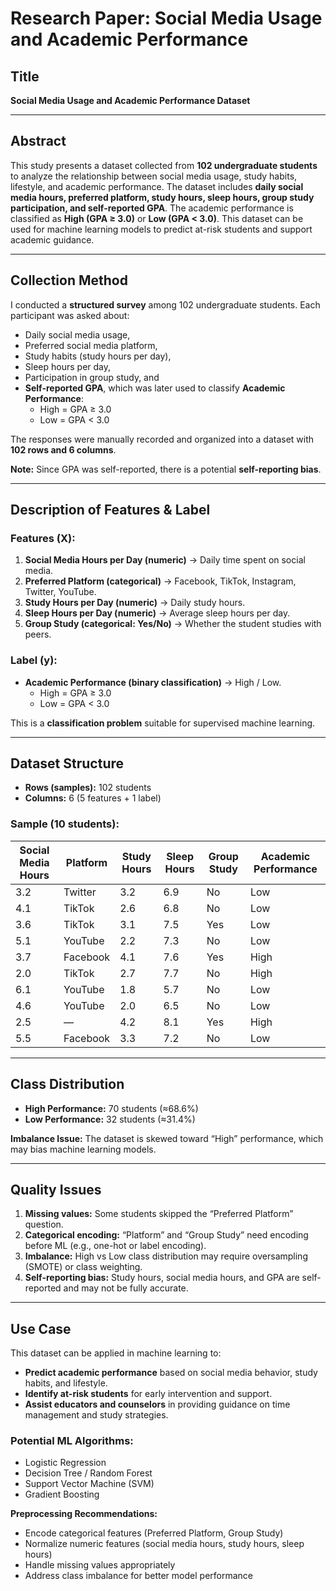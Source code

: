 # Research Paper: Social Media Usage and Academic Performance

## **Title**

**Social Media Usage and Academic Performance Dataset**

---

## **Abstract**

This study presents a dataset collected from **102 undergraduate students** to analyze the relationship between social media usage, study habits, lifestyle, and academic performance. The dataset includes **daily social media hours, preferred platform, study hours, sleep hours, group study participation, and self-reported GPA**. The academic performance is classified as **High (GPA ≥ 3.0)** or **Low (GPA < 3.0)**. This dataset can be used for machine learning models to predict at-risk students and support academic guidance.

---

## **Collection Method**

I conducted a **structured survey** among 102 undergraduate students. Each participant was asked about:

* Daily social media usage,
* Preferred social media platform,
* Study habits (study hours per day),
* Sleep hours per day,
* Participation in group study, and
* **Self-reported GPA**, which was later used to classify **Academic Performance**:
  * High = GPA ≥ 3.0
  * Low = GPA < 3.0

The responses were manually recorded and organized into a dataset with **102 rows and 6 columns**.

**Note:** Since GPA was self-reported, there is a potential **self-reporting bias**.

---

## **Description of Features & Label**

### **Features (X):**

1. **Social Media Hours per Day (numeric)** → Daily time spent on social media.
2. **Preferred Platform (categorical)** → Facebook, TikTok, Instagram, Twitter, YouTube.
3. **Study Hours per Day (numeric)** → Daily study hours.
4. **Sleep Hours per Day (numeric)** → Average sleep hours per day.
5. **Group Study (categorical: Yes/No)** → Whether the student studies with peers.

### **Label (y):**

* **Academic Performance (binary classification)** → High / Low.
  * High = GPA ≥ 3.0
  * Low = GPA < 3.0

This is a **classification problem** suitable for supervised machine learning.

---

## **Dataset Structure**

* **Rows (samples):** 102 students
* **Columns:** 6 (5 features + 1 label)

### **Sample (10 students):**


| Social Media Hours | Platform | Study Hours | Sleep Hours | Group Study | Academic Performance |
| ------------------ | -------- | ----------- | ----------- | ----------- | -------------------- |
| 3.2                | Twitter  | 3.2         | 6.9         | No          | Low                  |
| 4.1                | TikTok   | 2.6         | 6.8         | No          | Low                  |
| 3.6                | TikTok   | 3.1         | 7.5         | Yes         | Low                  |
| 5.1                | YouTube  | 2.2         | 7.3         | No          | Low                  |
| 3.7                | Facebook | 4.1         | 7.6         | Yes         | High                 |
| 2.0                | TikTok   | 2.7         | 7.7         | No          | High                 |
| 6.1                | YouTube  | 1.8         | 5.7         | No          | Low                  |
| 4.6                | YouTube  | 2.0         | 6.5         | No          | Low                  |
| 2.5                | —       | 4.2         | 8.1         | Yes         | High                 |
| 5.5                | Facebook | 3.3         | 7.2         | No          | Low                  |

---

## **Class Distribution**

* **High Performance:** 70 students (≈68.6%)
* **Low Performance:** 32 students (≈31.4%)

**Imbalance Issue:** The dataset is skewed toward “High” performance, which may bias machine learning models.

---

## **Quality Issues**

1. **Missing values:** Some students skipped the “Preferred Platform” question.
2. **Categorical encoding:** “Platform” and “Group Study” need encoding before ML (e.g., one-hot or label encoding).
3. **Imbalance:** High vs Low class distribution may require oversampling (SMOTE) or class weighting.
4. **Self-reporting bias:** Study hours, social media hours, and GPA are self-reported and may not be fully accurate.

---

## **Use Case**

This dataset can be applied in machine learning to:

* **Predict academic performance** based on social media behavior, study habits, and lifestyle.
* **Identify at-risk students** for early intervention and support.
* **Assist educators and counselors** in providing guidance on time management and study strategies.

### **Potential ML Algorithms:**

* Logistic Regression
* Decision Tree / Random Forest
* Support Vector Machine (SVM)
* Gradient Boosting

**Preprocessing Recommendations:**

* Encode categorical features (Preferred Platform, Group Study)
* Normalize numeric features (social media hours, study hours, sleep hours)
* Handle missing values appropriately
* Address class imbalance for better model performance